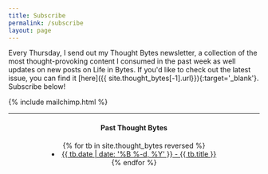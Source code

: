 ```yaml
---
title: Subscribe
permalink: /subscribe
layout: page
---
```

Every Thursday, I send out my Thought Bytes newsletter, a collection of the most thought-provoking content I consumed
in the past week as well updates on new posts on Life in Bytes. If you'd like to check out the latest issue, you can find it [here]({{ site.thought_bytes[-1].url}}){:target='_blank'}. Subscribe below!

{% include mailchimp.html %}

<hr class='post-hr'>

<center>
<h4>Past Thought Bytes</h4>
{% for tb in site.thought_bytes reversed %}
<li id='archive'>
    <a href='{{ tb.permalink }}'>{{ tb.date | date: '%B %-d, %Y' }} - {{ tb.title }}</a>
</li>
{% endfor %}
</center>